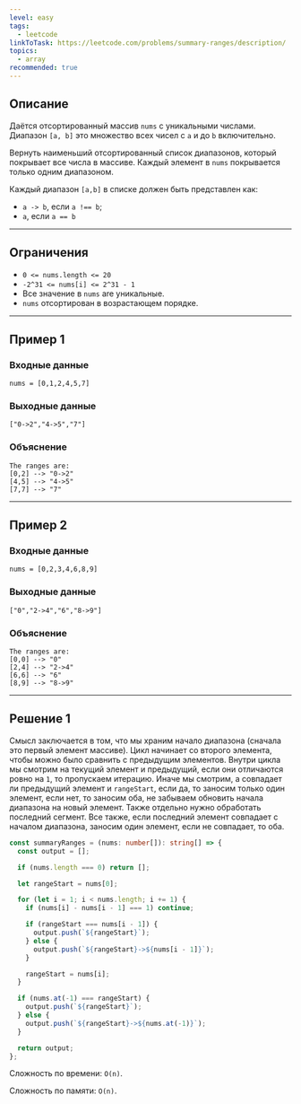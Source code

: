```yaml
---
level: easy
tags:
  - leetcode
linkToTask: https://leetcode.com/problems/summary-ranges/description/
topics:
  - array
recommended: true
---
```

## Описание

Даётся отсортированный массив `nums` с уникальными числами. Диапазон `[a, b]` это множество всех чисел с `a` и до `b` включительно.

Вернуть наименьший отсортированный список диапазонов, который покрывает все числа в массиве. Каждый элемент в `nums` покрывается только одним диапазоном.

Каждый диапазон `[a,b]` в списке должен быть представлен как:

- `a -> b`, если `a !== b`;
- `a`, если `a == b`

---
## Ограничения

- `0 <= nums.length <= 20`
- `-2^31 <= nums[i] <= 2^31 - 1`
- Все значение в `nums` are уникальные.
- `nums` отсортирован в возрастающем порядке.

---
## Пример 1

### Входные данные

```
nums = [0,1,2,4,5,7]
```
### Выходные данные

```
["0->2","4->5","7"]
```
### Объяснение

```
The ranges are:
[0,2] --> "0->2"
[4,5] --> "4->5"
[7,7] --> "7"
```

---
## Пример 2

### Входные данные

```
nums = [0,2,3,4,6,8,9]
```
### Выходные данные

```
["0","2->4","6","8->9"]
```
### Объяснение

```
The ranges are:
[0,0] --> "0"
[2,4] --> "2->4"
[6,6] --> "6"
[8,9] --> "8->9"
```

---
## Решение 1

Смысл заключается в том, что мы храним начало диапазона (сначала это первый элемент массиве). Цикл начинает со второго элемента, чтобы можно было сравнить с предыдущим элементов. Внутри цикла мы смотрим на текущий элемент и предыдущий, если они отличаются ровно на `1`, то пропускаем итерацию. Иначе мы смотрим, а совпадает ли предыдущий элемент и `rangeStart`, если да, то заносим только один элемент, если нет, то заносим оба, не забываем обновить начала диапазона на новый элемент. Также отдельно нужно обработать последний сегмент. Все также, если последний элемент совпадает с началом диапазона, заносим один элемент, если не совпадает, то оба.

```typescript
const summaryRanges = (nums: number[]): string[] => {
  const output = [];

  if (nums.length === 0) return [];

  let rangeStart = nums[0];

  for (let i = 1; i < nums.length; i += 1) {
    if (nums[i] - nums[i - 1] === 1) continue;

    if (rangeStart === nums[i - 1]) {
      output.push(`${rangeStart}`);
    } else {
      output.push(`${rangeStart}->${nums[i - 1]}`);
    }

    rangeStart = nums[i];
  }

  if (nums.at(-1) === rangeStart) {
    output.push(`${rangeStart}`);
  } else {
    output.push(`${rangeStart}->${nums.at(-1)}`);
  }

  return output;
};
```

Сложность по времени: `O(n)`.

Сложность по памяти: `O(n)`.